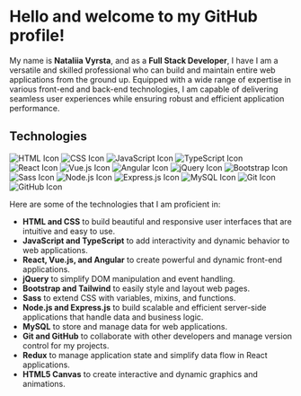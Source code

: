 # Hello and welcome to my GitHub profile! 
My name is **Nataliia Vyrsta**, and as a **Full Stack Developer**, I have
I am a versatile and skilled professional who can build and maintain entire web applications from the ground up. Equipped with a wide range of expertise in various front-end and back-end technologies, I am capable of delivering seamless user experiences while ensuring robust and efficient application performance.

## Technologies
![HTML Icon](https://img.icons8.com/color/48/000000/html-5--v1.png)
![CSS Icon](https://img.icons8.com/color/48/000000/css3.png)
![JavaScript Icon](https://img.icons8.com/color/48/000000/javascript--v1.png)
![TypeScript Icon](https://img.icons8.com/color/48/000000/typescript.png)
![React Icon](https://img.icons8.com/color/48/000000/react-native.png)
![Vue.js Icon](https://img.icons8.com/color/48/000000/vue-js.png)
![Angular Icon](https://img.icons8.com/color/48/000000/angularjs.png)
![jQuery Icon](https://img.icons8.com/ios-filled/48/000000/jquery.png)
![Bootstrap Icon](https://img.icons8.com/color/48/000000/bootstrap.png)
![Sass Icon](https://img.icons8.com/color/48/000000/sass.png)
![Node.js Icon](https://img.icons8.com/color/48/000000/nodejs.png)
![Express.js Icon](https://img.icons8.com/color/48/000000/express.png)
![MySQL Icon](https://img.icons8.com/color/48/000000/mysql.png)
![Git Icon](https://img.icons8.com/color/48/000000/git.png)
![GitHub Icon](https://img.icons8.com/material-outlined/48/000000/github.png)

Here are some of the technologies that I am proficient in:

* **HTML and CSS** to build beautiful and responsive user interfaces that are intuitive and easy to use.
* **JavaScript and TypeScript** to add interactivity and dynamic behavior to web applications.
* **React, Vue.js, and Angular** to create powerful and dynamic front-end applications.
* **jQuery** to simplify DOM manipulation and event handling.
* **Bootstrap and Tailwind** to easily style and layout web pages.
* **Sass** to extend CSS with variables, mixins, and functions.
* **Node.js and Express.js** to build scalable and efficient server-side applications that handle data and business logic.
* **MySQL** to store and manage data for web applications.
* **Git and GitHub** to collaborate with other developers and manage version control for my projects.
* **Redux** to manage application state and simplify data flow in React applications.
* **HTML5 Canvas** to create interactive and dynamic graphics and animations.
